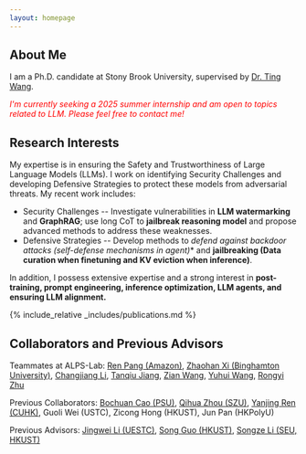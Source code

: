 ```yaml
---
layout: homepage
---
```


## About Me

I am a Ph.D. candidate at Stony Brook University, supervised by [Dr. Ting Wang](https://alps-lab.github.io/).

<span style="color: red;">*I'm currently seeking a 2025 summer internship and am open to topics related to LLM. Please feel free to contact me!*</span>

## Research Interests

My expertise is in ensuring the Safety and Trustworthiness of Large Language Models (LLMs). I work on identifying Security Challenges and developing Defensive Strategies to protect these models from adversarial threats. My recent work includes:
* Security Challenges -- Investigate vulnerabilities in **LLM watermarking** and **GraphRAG**; use long CoT to **jailbreak reasoning model** and propose advanced methods to address these weaknesses.
* Defensive Strategies -- Develop methods to **defend against backdoor attacks* (self-defense mechanisms in agent)** and **jailbreaking (Data curation when finetuning and KV eviction when inference)**.
  
In addition, I possess extensive expertise and a strong interest in **post-training, prompt engineering, inference optimization, LLM agents, and ensuring LLM alignment.**


<!-- ## News



- <label class="paper_label_style">Editorship</label> Ting is assigned the associate editor of ACM Transactions on Intelligent Systems and Technology.
- <label class="info_label_style">Award</label>  [AutoML in the Wild](https://dl.acm.org/doi/abs/10.1145/3544548.3581082) received the CHI'23 Best Paper Honorable Mention.
- <label class="fund_label_style">Grant</label> NSF award to support our research on <a href="https://www.nsf.gov/awardsearch/showAward?AWD_ID=2212323">the Security Risks of AutoML</a>. Thank you, NSF!
- <label class="info_label_style">Award</label> [Android App Analysis](https://dl.acm.org/doi/10.1145/3533767.3534410) received the ACM SIGSOFT Distinguished Paper award! -->


<!-- ## News

- **[Feb. 2020]** Our paper about incremental learning is accepted to CVPR 2020.
- **[Feb. 2020]** We will host the ACM Multimedia Asia 2020 conference in Singapore!
- **[Sept. 2019]** Our paper about few-shot learning is accepted to NeurIPS 2019.
- **[Mar. 2019]** Our paper about few-shot learning is accepted to CVPR 2019. -->



{% include_relative _includes/publications.md %}

<!-- {% include_relative _includes/teaching.md %} -->

<!-- {% include_relative _includes/services.md %} -->

## Collaborators and Previous Advisors 
Teammates at ALPS-Lab: [Ren Pang (Amazon)](https://ain-soph.github.io/), [Zhaohan Xi (Binghamton University)](https://zhaohan-xi.github.io/), [Changjiang Li](https://meet-cjli.github.io/), [Tanqiu Jiang](https://tanqiujiang.github.io/), [Zian Wang](https://zianwang.com/), [Yuhui Wang](https://scholar.google.com/citations?user=eJgbw-oAAAAJ&hl=en), [Rongyi Zhu](https://scholar.google.com/citations?user=MA1MmFAAAAAJ&hl=zh-CN)

Previous Collaborators: [Bochuan Cao (PSU)](https://aaaaaasuka.github.io/), [Qihua Zhou (SZU)](https://qihuazhou.github.io/), [Yanjing Ren (CUHK)](https://scholar.google.com/citations?user=DVuEDJkAAAAJ&hl=zh-CN), Guoli Wei (USTC), Zicong Hong (HKUST), Jun Pan (HKPolyU)

Previous Advisors: [Jingwei Li (UESTC)](https://jingwei87.github.io/), [Song Guo (HKUST)](https://cse.hkust.edu.hk/~songguo/), [Songze Li (SEU, HKUST)](https://songzli.github.io/index.html)


<script type='text/javascript' id='clustrmaps' src='//cdn.clustrmaps.com/map_v2.js?cl=4dbbd6&w=300&t=n&d=yQogTRP1sCUUtzWxfRSFqiPvHgpk71XyO6nBiXkJj6Y&co=ffffff&cmo=e95f42&cmn=05a087&ct=000000'></script>
